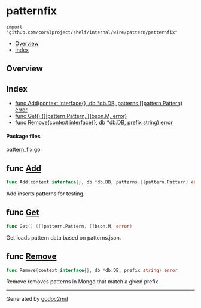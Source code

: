 

# patternfix
`import "github.com/coralproject/shelf/internal/wire/pattern/patternfix"`

* [Overview](#pkg-overview)
* [Index](#pkg-index)

## <a name="pkg-overview">Overview</a>



## <a name="pkg-index">Index</a>
* [func Add(context interface{}, db *db.DB, patterns []pattern.Pattern) error](#Add)
* [func Get() ([]pattern.Pattern, []bson.M, error)](#Get)
* [func Remove(context interface{}, db *db.DB, prefix string) error](#Remove)


#### <a name="pkg-files">Package files</a>
[pattern_fix.go](/src/github.com/coralproject/shelf/internal/wire/pattern/patternfix/pattern_fix.go) 





## <a name="Add">func</a> [Add](/src/target/pattern_fix.go?s=1024:1098#L42)
``` go
func Add(context interface{}, db *db.DB, patterns []pattern.Pattern) error
```
Add inserts patterns for testing.



## <a name="Get">func</a> [Get](/src/target/pattern_fix.go?s=374:421#L10)
``` go
func Get() ([]pattern.Pattern, []bson.M, error)
```
Get loads pattern data based on patterns.json.



## <a name="Remove">func</a> [Remove](/src/target/pattern_fix.go?s=1293:1357#L53)
``` go
func Remove(context interface{}, db *db.DB, prefix string) error
```
Remove removes patterns in Mongo that match a given prefix.








- - -
Generated by [godoc2md](http://godoc.org/github.com/davecheney/godoc2md)
